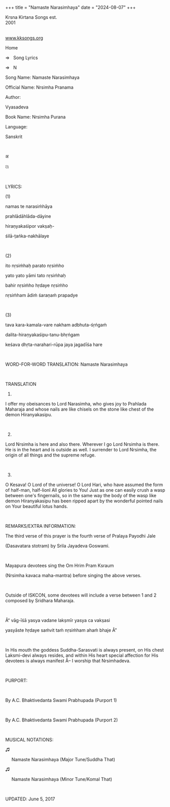 +++ 
title = "Namaste Narasimhaya"
date = "2024-08-07"
+++

Krsna Kirtana Songs est.
2001                                                                                                                                                                                        
               

www.kksongs.org








Home
 
⇒
  
Song
Lyrics


⇒
  
N


Song
Name: Namaste Narasimhaya


Official
Name: Nrsimha Pranama


Author:

Vyasadeva


Book
Name: 
Nrsimha
Purana


Language:

Sanskrit


 








अ






ଅ




















 


LYRICS:


(1)


namas
te narasiḿhāya

prahlādāhlāda-dāyine

hiraṇyakaśipor vakṣaḥ-

śilā-ṭańka-nakhālaye


 


(2)


ito
nṛsiḿhaḥ parato nṛsiḿho

yato yato yāmi tato nṛsiḿhaḥ

bahir nṛsiḿho hṛdaye nṛsiḿho

nṛsiḿham ādiḿ śaraṇaḿ prapadye


 


(3)


tava
kara-kamala-vare nakham adbhuta-śṛńgaḿ


dalita-hiraṇyakaśipu-tanu-bhṛńgam


keśava
dhṛta-narahari-rūpa jaya jagadīśa hare


 


WORD-FOR-WORD
TRANSLATION: 
Namaste
Narasimhaya


 


TRANSLATION


1)
I offer my obeisances to Lord Narasimha, who gives joy to Prahlada Maharaja and
whose nails are like chisels on the stone like chest of the demon
Hiranyakasipu.


 


2)
Lord Nrsimha is here and also there. Wherever I go Lord Nrsimha is there. He is
in the heart and is outside as well. I surrender to Lord Nrsimha, the origin of
all things and the supreme refuge.


 


3)
O Kesava! O Lord of the universe! O Lord Hari, who have assumed the form of
half-man, half-lionl All glories to You! Just as one can easily crush a wasp
between one's fingernails, so in the same way the body of the wasp like demon
Hiranyakasipu has been ripped apart by the wonderful pointed nails on Your
beautiful lotus hands. 


                    



REMARKS/EXTRA
INFORMATION:


The
third verse of this prayer is the fourth verse of 
Pralaya Payodhi Jale

(Dasavatara stotram) by Srila Jayadeva Goswami. 


 


Mayapura
devotees sing the 
Om Hrim Pram Ksraum

(Nrsimha kavaca maha-mantra) before singing the above verses.


 


Outside
of ISKCON, some devotees will include a verse between 1 and 2 composed by
Sridhara Maharaja.


 


Â“
vāg-īśā
yasya vadane lakṣmīr yasya ca vakṣasi


yasyāste
hṛdaye saḿvit taḿ nṛsiḿham ahaḿ bhaje
Â”


 


In
His mouth the goddess Suddha-Sarasvati is always present, on His chest
Laksmi-devi always resides, and within His heart special affection for His
devotees is always manifest Â– I worship that Nrsimhadeva.


 


PURPORT:


       

By A.C.
Bhaktivedanta Swami Prabhupada (Purport 1)


       

By
A.C. Bhaktivedanta Swami Prabhupada (Purport 2)


 


MUSICAL
NOTATIONS:


♫

     
Namaste Narasimhaya
(Major Tune/Suddha That)


♫

     
Namaste Narasimhaya
(Minor Tune/Komal That)


 


UPDATED:
 June 5, 2017